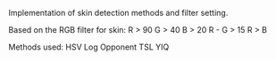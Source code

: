 Implementation of skin detection methods and filter setting.

Based on the RGB filter for skin:
R > 90
G > 40
B > 20
R - G > 15
R > B

Methods used:
HSV
Log Opponent
TSL
YIQ